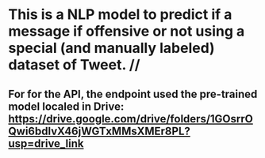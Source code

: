# This is a NLP model to predict if a message if offensive or not using a special (and manually labeled) dataset of Tweet. //
## For for the API, the endpoint used the pre-trained model localed in Drive: https://drive.google.com/drive/folders/1GOsrrOQwi6bdlvX46jWGTxMMsXMEr8PL?usp=drive_link

